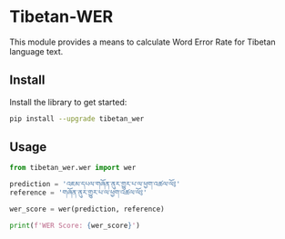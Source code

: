 # Tibetan-WER

This module provides a means to calculate Word Error Rate for Tibetan language text.

## Install

Install the library to get started:

```bash
pip install --upgrade tibetan_wer
```

## Usage

```python
from tibetan_wer.wer import wer

prediction = 'འཇམ་དཔལ་གཞོན་ནུར་གྱུར་པ་ལ་ཕྱག་འཚལ་ལོ༔'
reference = 'གཞོན་ནུར་གྱུར་པ་ལ་ཕྱག་འཚལ་ལོ༔'

wer_score = wer(prediction, reference)

print(f'WER Score: {wer_score}')
```